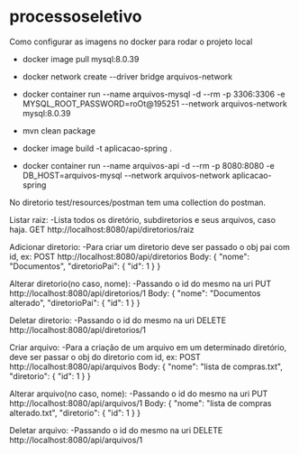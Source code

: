 # processoseletivo

Como configurar as imagens no docker para rodar o projeto local


* docker image pull mysql:8.0.39

* docker network create --driver bridge arquivos-network

* docker container run --name arquivos-mysql -d --rm -p 3306:3306 -e MYSQL_ROOT_PASSWORD=roOt@195251 --network arquivos-network mysql:8.0.39

* mvn clean package

* docker image build -t aplicacao-spring .

* docker container run --name arquivos-api -d --rm -p 8080:8080 -e DB_HOST=arquivos-mysql --network arquivos-network aplicacao-spring

No diretorio test/resources/postman tem uma collection do postman.

Listar raiz:
-Lista todos os diretório, subdiretorios e seus arquivos, caso haja.
GET http://localhost:8080/api/diretorios/raiz

Adicionar diretorio:
-Para criar um diretorio deve ser passado o obj pai com id, ex:
POST http://localhost:8080/api/diretorios
Body:
{
    "nome": "Documentos",
    "diretorioPai": {
    "id": 1
    }
}

Alterar diretorio(no caso, nome):
-Passando o id do mesmo na uri
PUT http://localhost:8080/api/diretorios/1
Body:
{
    "nome": "Documentos alterado",
    "diretorioPai": {
    "id": 1
    }
}

Deletar diretorio:
-Passando o id do mesmo na uri
DELETE http://localhost:8080/api/diretorios/1

Criar arquivo:
-Para a criação de um arquivo em um determinado diretório, deve ser passar o obj do diretorio com id, ex:
POST http://localhost:8080/api/arquivos
Body:
{
    "nome": "lista de compras.txt",
    "diretorio": {
    "id": 1
    }
}

Alterar arquivo(no caso, nome):
-Passando o id do mesmo na uri
PUT http://localhost:8080/api/arquivos/1
Body:
{
    "nome": "lista de compras alterado.txt",
    "diretorio": {
    "id": 1
    }
}

Deletar arquivo:
-Passando o id do mesmo na uri
DELETE http://localhost:8080/api/arquivos/1